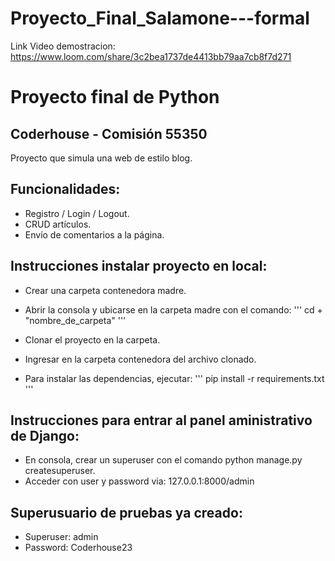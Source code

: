 # Proyecto_Final_Salamone---formal
Link Video demostracion: https://www.loom.com/share/3c2bea1737de4413bb79aa7cb8f7d271
# Proyecto final de Python

## Coderhouse - Comisión 55350
Proyecto que simula una web de estilo blog.
## Funcionalidades:
+ Registro / Login / Logout.
+ CRUD artículos.
+ Envío de comentarios a la página.

## Instrucciones instalar proyecto en local:
+ Crear una carpeta contenedora madre.
+ Abrir la consola y ubicarse en la carpeta madre con el comando:
'''
cd + "nombre_de_carpeta"
'''
+ Clonar el proyecto en la carpeta.
+ Ingresar en la carpeta contenedora del archivo clonado.

+ Para instalar las dependencias, ejecutar:
'''
pip install -r requirements.txt
'''
## Instrucciones para entrar al panel aministrativo de Django:
+ En consola, crear un superuser con el comando python manage.py createsuperuser.
+ Acceder con user y password via: 127.0.0.1:8000/admin

## Superusuario de pruebas ya creado:

+ Superuser: admin
+ Password: Coderhouse23

